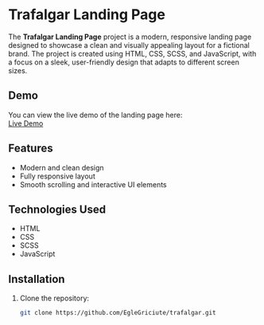 # Trafalgar Landing Page

The **Trafalgar Landing Page** project is a modern, responsive landing page designed to showcase a clean and visually appealing layout for a fictional brand. The project is created using HTML, CSS, SCSS, and JavaScript, with a focus on a sleek, user-friendly design that adapts to different screen sizes.

## Demo
You can view the live demo of the landing page here:  
[Live Demo](https://eglegriciute.github.io/trafalgar/)

## Features
- Modern and clean design
- Fully responsive layout
- Smooth scrolling and interactive UI elements

## Technologies Used
- HTML
- CSS
- SCSS
- JavaScript

## Installation

1. Clone the repository:
   ```bash
   git clone https://github.com/EgleGriciute/trafalgar.git
